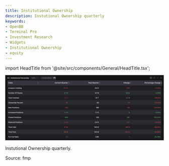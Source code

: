 ```yaml
---
title: Institutional Ownership
description: Instutional Ownership quarterly
keywords:
- OpenBB
- Terminal Pro
- Investment Research
- Widgets
- Institutional Ownership
- equity
---
```


import HeadTitle from '@site/src/components/General/HeadTitle.tsx';

<HeadTitle title="Institutional Ownership - equity | OpenBB Terminal Pro Docs" />

<img
    src="https://raw.githubusercontent.com/OpenBB-finance/widgets-library/main/equity/institutional_ownership.png"
    alt="OpenBB Terminal Pro Widgets Library"
/>

Instutional Ownership quarterly.

Source: fmp

